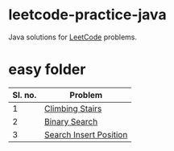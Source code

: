 # leetcode-practice-java

Java solutions for [LeetCode](https://leetcode.com/) problems.

# easy folder

| Sl. no. | Problem |
| --- | --- |
| 1 | [Climbing Stairs](https://leetcode.com/problems/climbing-stairs/) |
| 2 | [Binary Search](https://leetcode.com/problems/binary-search/) |
| 3 | [Search Insert Position](https://leetcode.com/problems/search-insert-position/) |

